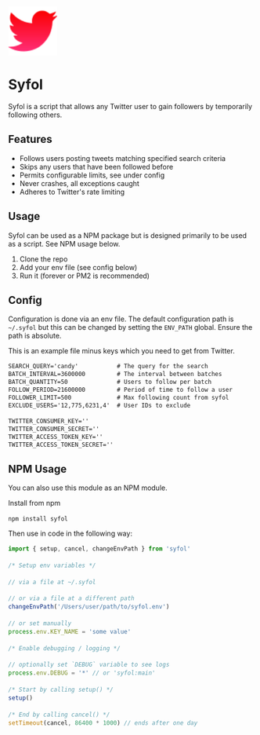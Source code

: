 <img src="docs/res/icon.svg" alt="Syfol Icon" width="100"/>

# Syfol

Syfol is a script that allows any Twitter user to gain followers by temporarily following others.

## Features
* Follows users posting tweets matching specified search criteria
* Skips any users that have been followed before
* Permits configurable limits, see under config
* Never crashes, all exceptions caught
* Adheres to Twitter's rate limiting

## Usage
Syfol can be used as a NPM package but is designed primarily to be used as a script. See NPM usage below.

1. Clone the repo
2. Add your env file (see config below)
3. Run it (forever or PM2 is recommended)

## Config
Configuration is done via an env file. The default configuration path is `~/.syfol` but this can be changed by setting the `ENV_PATH` global. Ensure the path is absolute.

This is an example file minus keys which you need to get from Twitter.

```
SEARCH_QUERY='candy'           # The query for the search
BATCH_INTERVAL=3600000         # The interval between batches
BATCH_QUANTITY=50              # Users to follow per batch
FOLLOW_PERIOD=21600000         # Period of time to follow a user
FOLLOWER_LIMIT=500             # Max following count from syfol
EXCLUDE_USERS='12,775,6231,4'  # User IDs to exclude

TWITTER_CONSUMER_KEY=''
TWITTER_CONSUMER_SECRET=''
TWITTER_ACCESS_TOKEN_KEY=''
TWITTER_ACCESS_TOKEN_SECRET=''
```


## NPM Usage
You can also use this module as an NPM module.

Install from npm

`npm install syfol`

Then use in code in the following way:

```js
import { setup, cancel, changeEnvPath } from 'syfol'

/* Setup env variables */

// via a file at ~/.syfol

// or via a file at a different path
changeEnvPath('/Users/user/path/to/syfol.env')

// or set manually
process.env.KEY_NAME = 'some value'

/* Enable debugging / logging */

// optionally set `DEBUG` variable to see logs
process.env.DEBUG = '*' // or 'syfol:main'

/* Start by calling setup() */
setup()

/* End by calling cancel() */
setTimeout(cancel, 86400 * 1000) // ends after one day
```

